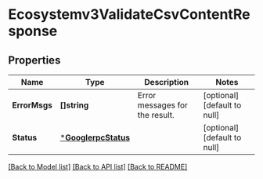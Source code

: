 # Ecosystemv3ValidateCsvContentResponse

## Properties
Name | Type | Description | Notes
------------ | ------------- | ------------- | -------------
**ErrorMsgs** | **[]string** | Error messages for the result. | [optional] [default to null]
**Status** | [***GooglerpcStatus**](googlerpcStatus.md) |  | [optional] [default to null]

[[Back to Model list]](../README.md#documentation-for-models) [[Back to API list]](../README.md#documentation-for-api-endpoints) [[Back to README]](../README.md)

